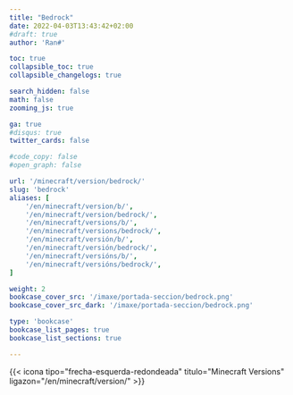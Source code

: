 ```yaml
---
title: "Bedrock"
date: 2022-04-03T13:43:42+02:00
#draft: true
author: 'Ran#'

toc: true
collapsible_toc: true
collapsible_changelogs: true

search_hidden: false
math: false
zooming_js: true

ga: true
#disqus: true
twitter_cards: false

#code_copy: false
#open_graph: false

url: '/minecraft/version/bedrock/'
slug: 'bedrock'
aliases: [
    '/en/minecraft/version/b/',
    '/en/minecraft/version/bedrock/',
    '/en/minecraft/versions/b/',
    '/en/minecraft/versions/bedrock/',
    '/en/minecraft/versión/b/',
    '/en/minecraft/versión/bedrock/',
    '/en/minecraft/versións/b/',
    '/en/minecraft/versións/bedrock/',
]

weight: 2
bookcase_cover_src: '/imaxe/portada-seccion/bedrock.png'
bookcase_cover_src_dark: '/imaxe/portada-seccion/bedrock.png'

type: 'bookcase'
bookcase_list_pages: true
bookcase_list_sections: true

---
```


{{< icona tipo="frecha-esquerda-redondeada" titulo="Minecraft Versions" ligazon="/en/minecraft/version/" >}}
